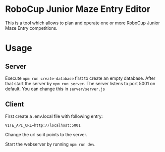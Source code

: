 # RoboCup Junior Maze Entry Editor
This is a tool which allows to plan and operate one or more RoboCup Junior Maze Entry competitions.

# Usage
## Server
Execute ```npm run create-database``` first to create an empty database.
After that start the server by ```npm run server```. 
The server listens to port 5001 on default. You can change this in ```server/server.js```

## Client
First create a .env.local file with following entry:
````
VITE_API_URL=http://localhost:5001
````
Change the url so it points to the server.

Start the webserver by running ```npm run dev```.